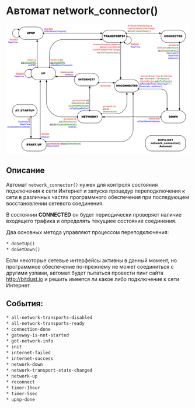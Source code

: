 # Автомат network_connector()


[![network_connector()](network_connector.png)](network_connector.pdf)


## Описание

Автомат `network_connector()` нужен для контроля состояния подключения к сети Интернет и запуска процедур переподключения к сети в различных частях программного обеспечения при последующем восстановлении сетевого соединения.

В состоянии __CONNECTED__ он будет периодически проверяет наличие входящего трафика и определять текущиее состояние соединения.

Два основных метода управляют процессом переподключения:

    * doSetUp()
    * doSetDown()

Если некоторые сетевые интерфейсы активны в данный момент, но программное обеспечение по-прежнему не может соединиться с другими узлами, автомат будет пытаться провести пинг сайта http://bitdust.io и решить имеется ли какое либо подключение к сети Интернет.


## События:
    * all-network-transports-disabled
    * all-network-transports-ready
    * connection-done
    * gateway-is-not-started
    * got-network-info
    * init
    * internet-failed
    * internet-success
    * network-down
    * network-transport-state-changed
    * network-up
    * reconnect
    * timer-1hour
    * timer-5sec
    * upnp-done